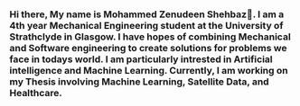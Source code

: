 ### Hi there, My name is Mohammed Zenudeen Shehbaz👋. I am a 4th year Mechanical Engineering student at the University of Strathclyde in Glasgow. I have hopes of combining Mechanical and Software engineering to create solutions for problems we face in todays world. I am particularly intrested in Artificial intelligence and Machine Learning. Currently, I am working on my Thesis involving Machine Learning, Satellite Data, and Healthcare.

<!--
**mohammedz00/mohammedz00** is a ✨ _special_ ✨ repository because its `README.md` (this file) appears on your GitHub profile.

Here are some ideas to get you started:

- 🔭 I’m currently working on ...
- 🌱 I’m currently learning ...
- 👯 I’m looking to collaborate on ...
- 🤔 I’m looking for help with ...
- 💬 Ask me about ...
- 📫 How to reach me: ...
- 😄 Pronouns: ...
- ⚡ Fun fact: ...
-->
